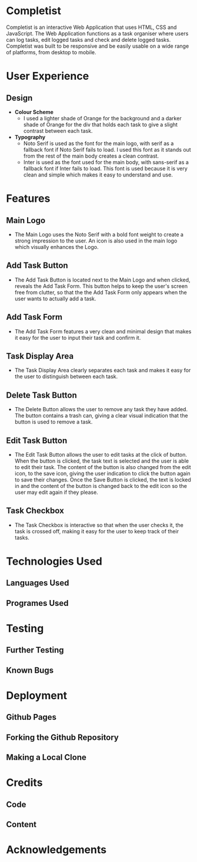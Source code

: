 # Completist
Completist is an interactive Web Application that uses HTML, CSS and JavaScript. The Web Application functions as a task organiser where users can log tasks, edit logged tasks and check and delete logged tasks. Completist was built to be responsive and be easily usable on a wide range of platforms, from desktop to mobile.

# User Experience

## Design
* **Colour Scheme**
    * I used a lighter shade of Orange for the background and a darker shade of Orange for the div that holds each task to give a slight contrast between each task.
* **Typography**
    * Noto Serif is used as the font for the main logo, with serif as a fallback font if Noto Serif fails to load. I used this font as it stands out from the rest of the main body creates a clean contrast.
    * Inter is used as the font used for the main body, with sans-serif as a fallback font if Inter fails to load. This font is used because it is very clean and simple which makes it easy to understand and use.
# Features
## Main Logo
* The Main Logo uses the Noto Serif with a bold font weight to create a strong impression to the user. An icon is also used in the main logo which visually enhances the Logo.
## Add Task Button
*  The Add Task Button is located next to the Main Logo and when clicked, reveals the Add Task Form.
This button helps to keep the user's screen free from clutter, so that the the Add Task Form only appears when the user wants to actually add a task.
## Add Task Form
* The Add Task Form features a very clean and minimal design that makes it easy for the user to input their task and confirm it.
## Task Display Area
* The Task Display Area clearly separates each task and makes it easy for the user to distinguish between each task.
## Delete Task Button
* The Delete Button allows the user to remove any task they have added. The button contains a trash can, giving a clear visual indication that the button is used to remove a task.
## Edit Task Button
* The Edit Task Button allows the user to edit tasks at the click of button. When the button is clicked, the task text is selected and the user is able to edit their task. The content of the button is also changed from the edit icon, to the save icon, giving the user indication to click the button again to save their changes. Once the Save Button is clicked, the text is locked in and the content of the button is changed back to the edit icon so the user may edit again if they please.
## Task Checkbox
* The Task Checkbox is interactive so that when the user checks it, the task is crossed off, making it easy for the user to keep track of their tasks.

# Technologies Used
## Languages Used
## Programes Used

# Testing
## Further Testing
## Known Bugs

# Deployment
## Github Pages
## Forking the Github Repository
## Making a Local Clone

# Credits
## Code
## Content

# Acknowledgements




            
